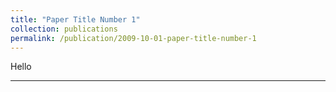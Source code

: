 ```yaml
---
title: "Paper Title Number 1"
collection: publications
permalink: /publication/2009-10-01-paper-title-number-1
---
```

Hello

---
